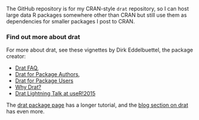 The GitHub repository is for my CRAN-style `drat` repository, so I can host large data R packages somewhere other than CRAN but still use them as dependencies for smaller packages I post to CRAN. 

### Find out more about drat

For more about drat, see these vignettes by Dirk Eddelbuettel, the package creator: 

- [Drat FAQ](http://eddelbuettel.github.io/drat/DratFAQ.html), 
- [Drat for Package Authors](http://eddelbuettel.github.io/drat/DratForPackageAuthors.html), 
- [Drat for Package Users](http://eddelbuettel.github.io/drat/DratForPackageUsers.html)
- [Why Drat?](http://eddelbuettel.github.io/drat/WhyDrat.html)
- [Drat Lightning Talk at useR!2015](http://dirk.eddelbuettel.com/papers/useR2015_drat.pdf)

The
[drat package page](http://dirk.eddelbuettel.com/code/drat.html) has a longer
tutorial, and the
[blog section on drat](http://dirk.eddelbuettel.com/blog/code/drat/) has even
more.



